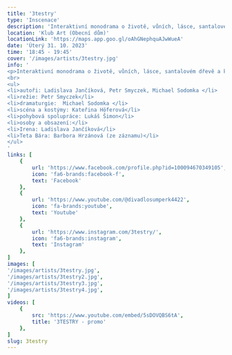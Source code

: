 ```yaml
---
title: '3testry'
type: 'Inscenace'
description: 'Interaktivní monodrama o životě, vůních, lásce, santalovém dřevě a kávě'
location: 'Klub Art (Obecní dům)'
locationLink: 'https://maps.app.goo.gl/oAhGNephquAJwWueA'
date: 'Úterý 31. 10. 2023'
time: '18:45 - 19:45'
cover: '/images/artists/3testry.jpg'
info: '
<p>Interaktivní monodrama o životě, vůních, lásce, santalovém dřevě a kávě. Irena je herečka oblastního divadla, která momentálně žije tak trochu sama. Trpí svou samotou, má podivné noční můry, pocity úzkosti. A navíc se bojí svůj prostor opustit. Bojí se vykročit ven, do neznáma, mimo zaběhlé konvence, udělat ve svém životě nějaký zásadní krok. Bojí se budoucnosti, neví, co s přítomností a má nevyřešenou minulost. Irena má od mládí svou (doslova) kouzelnou krabičku se serepetičkami, které v sobě ukrývají vzpomínky na dětství i dospívání. A kromě toho vlastní i několik lahviček testerů s vůněmi, které hrají v jejím životě hodně významnou roli. Jenže Irena se nedokáže rozhodnout, kterou z nich si ve svízelné situaci vybrat. Pomůžete jí, prosím...?</p>
<br>
<ul>
<li>autoři: Ladislava Jančíková, Petr Smyczek, Michael Sodomka </li>
<li>režie: Petr Smyczek</li>
<li>dramaturgie:  Michael Sodomka </li>
<li>scéna a kostýmy: Kateřina Höferová</li>
<li>pohybová spolupráce: Lukáš Šimon</li>
<li>osoby a obsazení:</li>
<li>Irena: Ladislava Jančíková</li>
<li>Teta Bára: Barbora Hrzánová (ze záznamu)</li>
</ul>
'
links: [
    {
        url: 'https://www.facebook.com/profile.php?id=100094670349105',
        icon: 'fa6-brands:facebook-f',
        text: 'Facebook'
    },
    {
        url: 'https://www.youtube.com/@divadlosumperk4422',
        icon: 'fa-brands:youtube',
        text: 'Youtube'
    },
    {
        url: 'https://www.instagram.com/3testry/',
        icon: 'fa6-brands:instagram',
        text: 'Instagram'
    },
]
images: [
'/images/artists/3testry.jpg',
'/images/artists/3testry2.jpg',
'/images/artists/3testry3.jpg',
'/images/artists/3testry4.jpg',
]
videos: [
    {
        src: 'https://www.youtube.com/embed/5sDOVQBS6tA',
        title: '3TESTRY - promo'
    },
]
slug: 3testry
---
```


